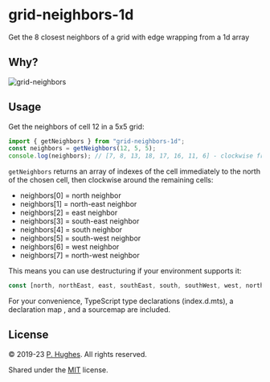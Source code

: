 # grid-neighbors-1d

Get the 8 closest neighbors of a grid with edge wrapping from a 1d array

## Why?
![grid-neighbors](https://raw.githubusercontent.com/phugh/grid-neighbors-1d/master/grid-neighbors.png)

## Usage
Get the neighbors of cell 12 in a 5x5 grid:
```javascript
import { getNeighbors } from "grid-neighbors-1d";
const neighbors = getNeighbors(12, 5, 5);
console.log(neighbors); // [7, 8, 13, 18, 17, 16, 11, 6] - clockwise from north
```

`getNeighbors` returns an array of indexes of the cell immediately to the north of the chosen cell, then clockwise around the remaining cells:

* neighbors[0] = north neighbor
* neighbors[1] = north-east neighbor
* neighbors[2] = east neighbor
* neighbors[3] = south-east neighbor
* neighbors[4] = south neighbor
* neighbors[5] = south-west neighbor
* neighbors[6] = west neighbor
* neighbors[7] = north-west neighbor

This means you can use destructuring if your environment supports it:

```javascript
const [north, northEast, east, southEast, south, southWest, west, northWest] = getNeighbors(4, 10, 6);
```

For your convenience, TypeScript type declarations (index.d.mts), a declaration map , and a sourcemap are included.

## License
&copy; 2019-23 [P. Hughes](https://www.phugh.es). All rights reserved.

Shared under the [MIT](https://choosealicense.com/licenses/mit/) license.

